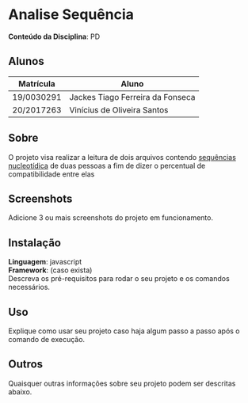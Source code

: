 # Analise Sequência

**Conteúdo da Disciplina**: PD <br>

## Alunos
|Matrícula | Aluno |
| -- | -- |
| 19/0030291  |  Jackes Tiago Ferreira da Fonseca |
| 20/2017263  |  Vinícius de Oliveira Santos |

## Sobre 
O projeto visa realizar a leitura de dois arquivos contendo [sequências nucleotídica]() de duas pessoas a fim de dizer o percentual de compatibilidade entre elas

## Screenshots
Adicione 3 ou mais screenshots do projeto em funcionamento.

## Instalação 
**Linguagem**: javascript<br>
**Framework**: (caso exista)<br>
Descreva os pré-requisitos para rodar o seu projeto e os comandos necessários.

## Uso 
Explique como usar seu projeto caso haja algum passo a passo após o comando de execução.

## Outros 
Quaisquer outras informações sobre seu projeto podem ser descritas abaixo.




